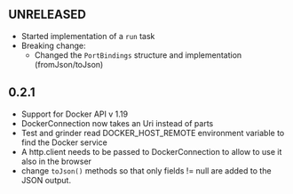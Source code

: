## UNRELEASED
- Started implementation of a `run` task
- Breaking change:
  - Changed the `PortBindings` structure and implementation (fromJson/toJson)

## 0.2.1
- Support for Docker API v 1.19 
- DockerConnection now takes an Uri instead of parts
- Test and grinder read DOCKER_HOST_REMOTE environment variable to find the 
Docker service
- A http.client needs to be passed to DockerConnection to allow to use it also
in the browser
- change `toJson()` methods so that only fields != null are added to the JSON 
output.
